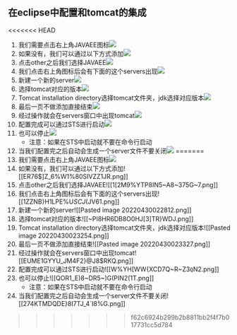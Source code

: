 ## 在eclipse中配置和tomcat的集成 
<<<<<<< HEAD
1. 我们需要点击右上角JAVAEE图标![](../图片资源/在eclipse中配置和tomcat的集成图片资源/P1.png)
2. 如果没有，我们可以通过以下方式添加![](../图片资源/在eclipse中配置和tomcat的集成图片资源/P2.png)
3. 点击other之后我们选择JAVAEE![](../图片资源/在eclipse中配置和tomcat的集成图片资源/P3.png)
4. 我们点击右上角图标后会有下面的这个servers出现![](../图片资源/在eclipse中配置和tomcat的集成图片资源/P4.png)
5. 新建一个新的server![](../图片资源/在eclipse中配置和tomcat的集成图片资源/P5.png)
6. 选择tomcat对应的版本![](../图片资源/在eclipse中配置和tomcat的集成图片资源/P6.png)
7. Tomcat installation directory选择tomcat文件夹，jdk选择对应版本![](../图片资源/在eclipse中配置和tomcat的集成图片资源/P7.png)
8. 最后一页不做添加直接结束![](../图片资源/在eclipse中配置和tomcat的集成图片资源/P8.png)
9. 经过操作就会在servers窗口中出现tomcat![](../图片资源/在eclipse中配置和tomcat的集成图片资源/P9.png)
10. 配置完成可以通过STS进行启动![](../图片资源/在eclipse中配置和tomcat的集成图片资源/P10.png)
11. 也可以停止![](../图片资源/在eclipse中配置和tomcat的集成图片资源/P11.png)
	- 注意：如果在STS中启动就不要在命令行启动
12. 当我们配置完之后自动会生成一个server文件不要关闭![](../图片资源/在eclipse中配置和tomcat的集成图片资源/P12.png)
=======
1. 我们需要点击右上角JAVAEE图标![](https://github.com/Nefertari710/study/blob/eb103bc99849a63bced818987e06c379fc4dba1b/%E5%AE%9E%E4%B9%A0/%E5%9B%BE%E7%89%87%E8%B5%84%E6%BA%90/%E5%9C%A8eclipse%E4%B8%AD%E9%85%8D%E7%BD%AE%E5%92%8Ctomcat%E7%9A%84%E9%9B%86%E6%88%90%E5%9B%BE%E7%89%87%E8%B5%84%E6%BA%90/GT559BWJ%25PQQ%25%60HL$%5BUA4FX.png)
2. 如果没有，我们可以通过以下方式添加![[ER76$]Z_6%W1%80SIVZZ1JR.png]]
3. 点击other之后我们选择JAVAEE![[1[2M9%YTP8IN5~A8~375G~7.png]]
4. 我们点击右上角图标后会有下面的这个servers出现![[1ZZNB}H1LPE%U$SCJ($JV61.png]]
5. 新建一个新的server![[Pasted image 20220430022812.png]]
6. 选择tomcat对应的版本![[~PI8HR6DB8O0HJ[3]TR}WDJ.png]]
7. Tomcat installation directory选择tomcat文件夹，jdk选择对应版本![[Pasted image 20220430023254.png]]
8. 最后一页不做添加直接结束![[Pasted image 20220430023327.png]]
9. 经过操作就会在servers窗口中出现tomcat![[EUME1GYYU_JM4F2}@J8$RKQ.png]]
10. 配置完成可以通过STS进行启动![[W%YH[WW{XCD7Q~R~Z3`Q`N2.png]]
11. 也可以停止![[QOR1_E)8~DR5~)G(PIN2(1T.png]]
	- 注意：如果在STS中启动就不要在命令行启动
12. 当我们配置完之后自动会生成一个server文件不要关闭![[274KTMDQDE}8I7TJ_4`I8%G.png]]
>>>>>>> f62c6924b299b2b8811bb2f4f7b017731cc5d784
